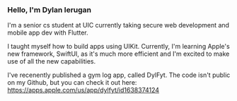 ### Hello, I'm Dylan Ierugan 

I'm a senior cs student at UIC currently taking secure web development and mobile app dev with Flutter.

I taught myself how to build apps using UIKit. Currently, I'm learning Apple's new framework, SwiftUI, as it's much more efficient and I'm excited to make use of all the new capabilities.

I've recenently published a gym log app, called DylFyt. The code isn't public on my Github, but you can check it out here: https://apps.apple.com/us/app/dylfyt/id1638374124
